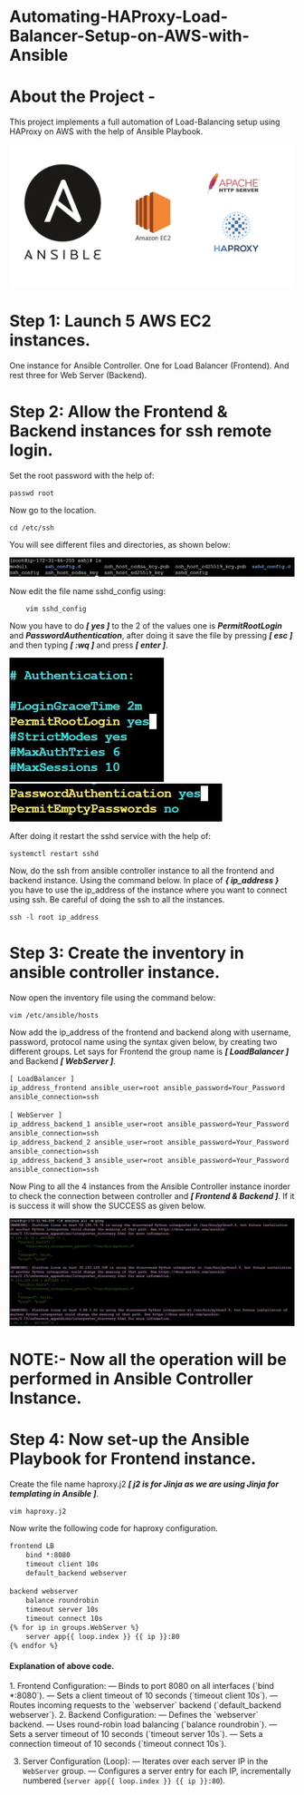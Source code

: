 # Automating-HAProxy-Load-Balancer-Setup-on-AWS-with-Ansible
# About the Project -

This project implements a full automation of Load-Balancing setup using HAProxy on AWS with the help of Ansible Playbook.

![](/ansible_automation/Banner.webp)

# Step 1: Launch 5 AWS EC2 instances.
One instance for Ansible Controller. One for Load Balancer (Frontend). And rest three for Web Server (Backend).

# Step 2: Allow the Frontend & Backend instances for ssh remote login.
Set the root password with the help of:

    passwd root

Now go to the location.
    
    cd /etc/ssh

You will see different files and directories, as shown below:

![](/ansible_automation/ssh-ls.webp)

Now edit the file name sshd_config using:

        vim sshd_config

Now you have to do ***[ yes ]*** to the 2 of the values one is ***PermitRootLogin*** and ***PasswordAuthentication***, after doing it save the file by pressing ***[ esc ]*** and then typing ***[ :wq ]*** and press ***[ enter ]***.

![](/ansible_automation/PermitRootLogIn.webp)
![](/ansible_automation/PasswordAuthentication.webp)

After doing it restart the sshd service with the help of:

    systemctl restart sshd

Now, do the ssh from ansible controller instance to all the frontend and backend instance. Using the command below. In place of ***{ ip_address }*** you have to use the ip_address of the instance where you want to connect using ssh. Be careful of doing the ssh to all the instances.

    ssh -l root ip_address

# Step 3: Create the inventory in ansible controller instance.
Now open the inventory file using the command below:

    vim /etc/ansible/hosts

Now add the ip_address of the frontend and backend along with username, password, protocol name using the syntax given below, by creating two different groups. Let says for Frontend the group name is ***[ LoadBalancer ]*** and Backend ***[ WebServer ]***.

    [ LoadBalancer ]
    ip_address_frontend ansible_user=root ansible_password=Your_Password ansible_connection=ssh

    [ WebServer ]
    ip_address_backend_1 ansible_user=root ansible_password=Your_Password ansible_connection=ssh
    ip_address_backend_2 ansible_user=root ansible_password=Your_Password ansible_connection=ssh
    ip_address_backend_3 ansible_user=root ansible_password=Your_Password ansible_connection=ssh

Now Ping to all the 4 instances from the Ansible Controller instance inorder to check the connection between controller and ***[ Frontend & Backend ]***. If it is success it will show the SUCCESS as given below.

![](/ansible_automation/success.webp)

# NOTE:- Now all the operation will be performed in Ansible Controller Instance.
# Step 4: Now set-up the Ansible Playbook for Frontend instance.

Create the file name haproxy.j2 ***[ j2 is for Jinja as we are using Jinja for templating in Ansible ]***.

    vim haproxy.j2

Now write the following code for haproxy configuration.

    frontend LB
        bind *:8080    
        timeout client 10s
        default_backend webserver

    backend webserver
        balance roundrobin
        timeout server 10s
        timeout connect 10s
    {% for ip in groups.WebServer %}
        server app{{ loop.index }} {{ ip }}:80
    {% endfor %}

<h4> Explanation of above code. </h4>
1. Frontend Configuration:
    — Binds to port 8080 on all interfaces (`bind *:8080`).
    — Sets a client timeout of 10 seconds (`timeout client 10s`).
    — Routes incoming requests to the `webserver` backend (`default_backend webserver`).
2. Backend Configuration:
    — Defines the `webserver` backend.
    — Uses round-robin load balancing (`balance roundrobin`).
    — Sets a server timeout of 10 seconds (`timeout server 10s`).
    — Sets a connection timeout of 10 seconds (`timeout connect 10s`).

3. Server Configuration (Loop):
    — Iterates over each server IP in the `WebServer` group.
    — Configures a server entry for each IP, incrementally numbered (`server app{{ loop.index }} {{ ip }}:80`).
